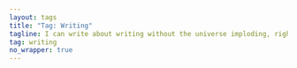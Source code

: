 ```yaml
---
layout: tags
title: "Tag: Writing"
tagline: I can write about writing without the universe imploding, right?
tag: writing
no_wrapper: true
---
```

